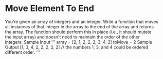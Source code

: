 # Move Element To End

You're given an array of integers and an integer. Write a function that moves all instances of that integer in the array to the end of the array and returns the array.
The function should perform this in place (i.e., it should mutate the input array) and doesn't need to maintain the order of the other integers.
Sample Input
''' array = [2, 1, 2, 2, 2, 3, 4, 2] toMove = 2
Sample Output
  [1, 3, 4, 2, 2, 2, 2, 2] // the numbers 1, 3, and 4 could be ordered different order. '''
